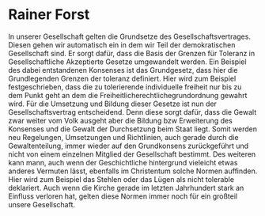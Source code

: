 # Rainer Forst

In unserer Gesellschaft gelten die Grundsetze des Gesellschaftsvertrages. Diesen gehen wir automatisch ein in dem wir Teil der demokratischen Gesellschaft sind. Er sorgt dafür, dass die Basis der Grenzen für Toleranz in Gesellschaftliche Akzeptierte Gesetze umgewandelt werden. Ein Beispiel des dabei entstandenen Konsenses ist das Grundgesetz, dass hier die Grundlegenden Grenzen der toleranz definiert. Hier wird zum Beispiel festgeschrieben, dass die zu tolerierende individuelle freiheit nur bis zu dem Punkt geht an dem die Freiheitlicherechtlichegrundordnung gewahrt wird. Für die Umsetzung und Bildung dieser Gesetze ist nun der Gesellschaftsvertrag entscheidend. Denn diese sorgt dafür, dass die Gewalt zwar weiter vom Volk ausgeht aber die Bildung bzw Erweiterung des Konsenses und die Gewalt der Durchsetzung beim Staat liegt. Somit werden neu Regelungen, Umsetzungen und Richtlinien, auch gerade durch die Gewaltenteilung, immer wieder auf den Grundkonsens zurückgeführt und nicht von einem einzelnen Mitglied der Gesellschaft bestimmt. Des weiteren kann mann, auch wenn der Geschichtliche hintergrund vieleicht etwas anderes Vermuten lässt, ebenfalls im Christentum solche Normen auffinden. Hier wird zum Beispiel das Stehlen oder das Lügen als nicht tolerable deklariert. Auch wenn die Kirche gerade im letzten Jahrhundert stark an Einfluss verloren hat, gelten diese Normen immer noch für ein großteil unsere Gesellschaft.
